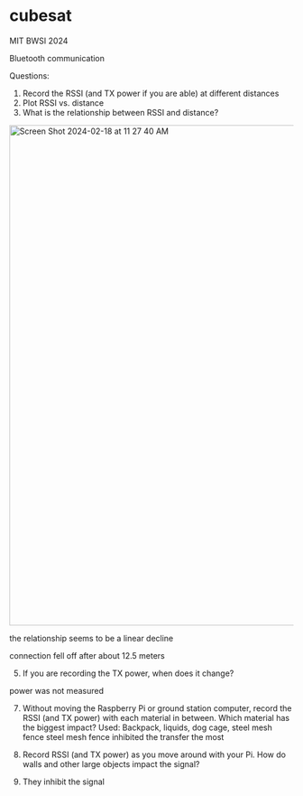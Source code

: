 # cubesat
MIT BWSI 2024

Bluetooth communication

Questions:
1) Record the RSSI (and TX power if you are able) at different distances
2) Plot RSSI vs. distance
3) What is the relationship between RSSI and distance?
<img width="886" alt="Screen Shot 2024-02-18 at 11 27 40 AM" src="https://github.com/handsontechsv/cubesat-2024/assets/58650410/6c49096b-9eef-4fb6-93a7-8deae0e81b9e">

the relationship seems to be a linear decline

connection fell off after about 12.5 meters

5) If you are recording the TX power, when does it change?

power was not measured

7) Without moving the Raspberry Pi or ground station computer, record the RSSI (and TX power) with each material in between.  Which material has the biggest impact?
Used: Backpack, liquids, dog cage, steel mesh fence
steel mesh fence inhibited the transfer the most

8) Record RSSI (and TX power) as you move around with your Pi.  How do walls and other large objects impact the signal?

9) They inhibit the signal
